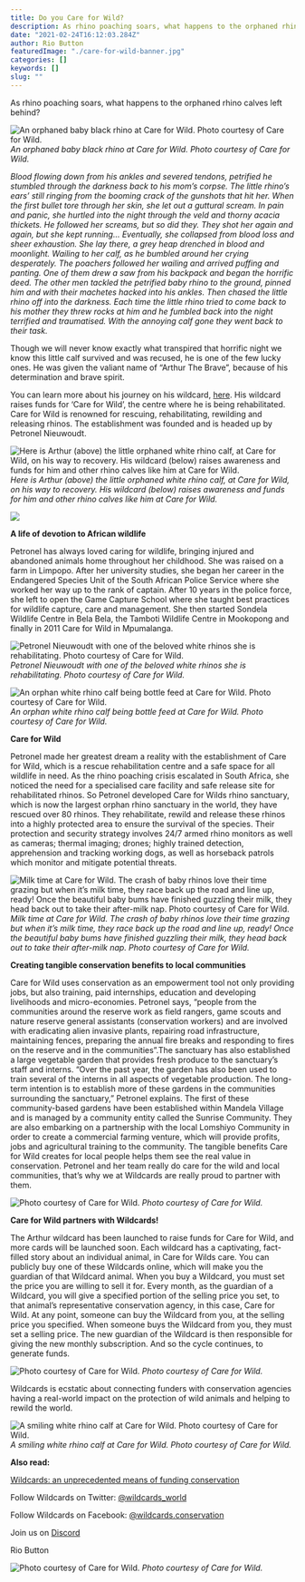 ```yaml
---
title: Do you Care for Wild?
description: As rhino poaching soars, what happens to the orphaned rhino calves left behind?
date: "2021-02-24T16:12:03.284Z"
author: Rio Button
featuredImage: "./care-for-wild-banner.jpg"
categories: []
keywords: []
slug: ""
---
```


As rhino poaching soars, what happens to the orphaned rhino calves left behind?

![An orphaned baby black rhino at Care for Wild. Photo courtesy of Care for Wild.](https://cdn-images-1.medium.com/max/2000/0*yQvza6aEathN__ct)
_An orphaned baby black rhino at Care for Wild. Photo courtesy of Care for Wild._

_Blood flowing down from his ankles and severed tendons, petrified he stumbled through the darkness back to his mom’s corpse. The little rhino’s ears’ still ringing from the booming crack of the gunshots that hit her. When the first bullet tore through her skin, she let out a guttural scream. In pain and panic, she hurtled into the night through the veld and thorny acacia thickets. He followed her screams, but so did they. They shot her again and again, but she kept running… Eventually, she collapsed from blood loss and sheer exhaustion. She lay there, a grey heap drenched in blood and moonlight. Wailing to her calf, as he bumbled around her crying desperately. The poachers followed her wailing and arrived puffing and panting. One of them drew a saw from his backpack and began the horrific deed. The other men tackled the petrified baby rhino to the ground, pinned him and with their machetes hacked into his ankles. Then chased the little rhino off into the darkness. Each time the little rhino tried to come back to his mother they threw rocks at him and he fumbled back into the night terrified and traumatised. With the annoying calf gone they went back to their task._

Though we will never know exactly what transpired that horrific night we know this little calf survived and was recused, he is one of the few lucky ones. He was given the valiant name of “Arthur The Brave”, because of his determination and brave spirit.

You can learn more about his journey on his wildcard, [here](https://wildcards.world/#explorer/details/19). His wildcard raises funds for ‘Care for Wild’, the centre where he is being rehabilitated. Care for Wild is renowned for rescuing, rehabilitating, rewilding and releasing rhinos. The establishment was founded and is headed up by Petronel Nieuwoudt.

![Here is Arthur (above) the little orphaned white rhino calf, at Care for Wild, on his way to recovery. His wildcard (below) raises awareness and funds for him and other rhino calves like him at Care for Wild.](https://cdn-images-1.medium.com/max/2000/0*X3xnwCkDugxZ530t)
_Here is Arthur (above) the little orphaned white rhino calf, at Care for Wild, on his way to recovery. His wildcard (below) raises awareness and funds for him and other rhino calves like him at Care for Wild._

![](https://cdn-images-1.medium.com/max/2000/0*iOg_Upg5JGTNyzQr)

**A life of devotion to African wildlife**

Petronel has always loved caring for wildlife, bringing injured and abandoned animals home throughout her childhood. She was raised on a farm in Limpopo. After her university studies, she began her career in the Endangered Species Unit of the South African Police Service where she worked her way up to the rank of captain. After 10 years in the police force, she left to open the Game Capture School where she taught best practices for wildlife capture, care and management. She then started Sondela Wildlife Centre in Bela Bela, the Tamboti Wildlife Centre in Mookopong and finally in 2011 Care for Wild in Mpumalanga.

![Petronel Nieuwoudt with one of the beloved white rhinos she is rehabilitating. Photo courtesy of Care for Wild.](https://cdn-images-1.medium.com/max/2000/0*lO3JmIxrFGjrB1CJ)
_Petronel Nieuwoudt with one of the beloved white rhinos she is rehabilitating. Photo courtesy of Care for Wild._

![An orphan white rhino calf being bottle feed at Care for Wild. Photo courtesy of Care for Wild.](https://cdn-images-1.medium.com/max/3200/0*-8aV1o1wSgzwhc6h)
_An orphan white rhino calf being bottle feed at Care for Wild. Photo courtesy of Care for Wild._

**Care for Wild**

Petronel made her greatest dream a reality with the establishment of Care for Wild, which is a rescue rehabilitation centre and a safe space for all wildlife in need. As the rhino poaching crisis escalated in South Africa, she noticed the need for a specialised care facility and safe release site for rehabilitated rhinos. So Petronel developed Care for Wilds rhino sanctuary, which is now the largest orphan rhino sanctuary in the world, they have rescued over 80 rhinos. They rehabilitate, rewild and release these rhinos into a highly protected area to ensure the survival of the species. Their protection and security strategy involves 24/7 armed rhino monitors as well as cameras; thermal imaging; drones; highly trained detection, apprehension and tracking working dogs, as well as horseback patrols which monitor and mitigate potential threats.

![Milk time at Care for Wild. The crash of baby rhinos love their time grazing but when it’s milk time, they race back up the road and line up, ready! Once the beautiful baby bums have finished guzzling their milk, they head back out to take their after-milk nap. Photo courtesy of Care for Wild.](https://cdn-images-1.medium.com/max/2160/0*6VHsBeHAKjD-kxWp)
_Milk time at Care for Wild. The crash of baby rhinos love their time grazing but when it’s milk time, they race back up the road and line up, ready! Once the beautiful baby bums have finished guzzling their milk, they head back out to take their after-milk nap. Photo courtesy of Care for Wild._

**Creating tangible conservation benefits to local communities**

Care for Wild uses conservation as an empowerment tool not only providing jobs, but also training, paid internships, education and developing livelihoods and micro-economies. Petronel says, “people from the communities around the reserve work as field rangers, game scouts and nature reserve general assistants (conservation workers) and are involved with eradicating alien invasive plants, repairing road infrastructure, maintaining fences, preparing the annual fire breaks and responding to fires on the reserve and in the communities”.The sanctuary has also established a large vegetable garden that provides fresh produce to the sanctuary’s staff and interns. “Over the past year, the garden has also been used to train several of the interns in all aspects of vegetable production. The long-term intention is to establish more of these gardens in the communities surrounding the sanctuary,” Petronel explains. The first of these community-based gardens have been established within Mandela Village and is managed by a community entity called the Sunrise Community. They are also embarking on a partnership with the local Lomshiyo Community in order to create a commercial farming venture, which will provide profits, jobs and agricultural training to the community. The tangible benefits Care for Wild creates for local people helps them see the real value in conservation. Petronel and her team really do care for the wild and local communities, that’s why we at Wildcards are really proud to partner with them.

![Photo courtesy of Care for Wild.](https://cdn-images-1.medium.com/max/2160/0*ASOjLdjzYSl1AK9L)
_Photo courtesy of Care for Wild._

**Care for Wild partners with Wildcards!**

The Arthur wildcard has been launched to raise funds for Care for Wild, and more cards will be launched soon. Each wildcard has a captivating, fact-filled story about an individual animal, in Care for Wilds care. You can publicly buy one of these Wildcards online, which will make you the guardian of that Wildcard animal. When you buy a Wildcard, you must set the price you are willing to sell it for. Every month, as the guardian of a Wildcard, you will give a specified portion of the selling price you set, to that animal’s representative conservation agency, in this case, Care for Wild. At any point, someone can buy the Wildcard from you, at the selling price you specified. When someone buys the Wildcard from you, they must set a selling price. The new guardian of the Wildcard is then responsible for giving the new monthly subscription. And so the cycle continues, to generate funds.

![Photo courtesy of Care for Wild.](https://cdn-images-1.medium.com/max/2880/0*T7K3JECe6cqX7phs)
_Photo courtesy of Care for Wild._

Wildcards is ecstatic about connecting funders with conservation agencies having a real-world impact on the protection of wild animals and helping to rewild the world.

![A smiling white rhino calf at Care for Wild. Photo courtesy of Care for Wild.](https://cdn-images-1.medium.com/max/2560/0*xHSrXu5VO752tAHB)
_A smiling white rhino calf at Care for Wild. Photo courtesy of Care for Wild._

**Also read:**

[Wildcards: an unprecedented means of funding conservation](https://blog.wildcards.world/wildcards-intro/)

Follow Wildcards on Twitter: [@wildcards_world](https://twitter.com/wildcards_world)

Follow Wildcards on Facebook: [@wildcards.conservation](https://www.facebook.com/wildcards.conservation)

Join us on [Discord](https://discord.com/invite/2BKqdhPzEv)

Rio Button

![Photo courtesy of Care for Wild.](https://cdn-images-1.medium.com/max/2000/1*9jnzbPUSx1Cvt1JfKkQB0w.png)
_Photo courtesy of Care for Wild._
